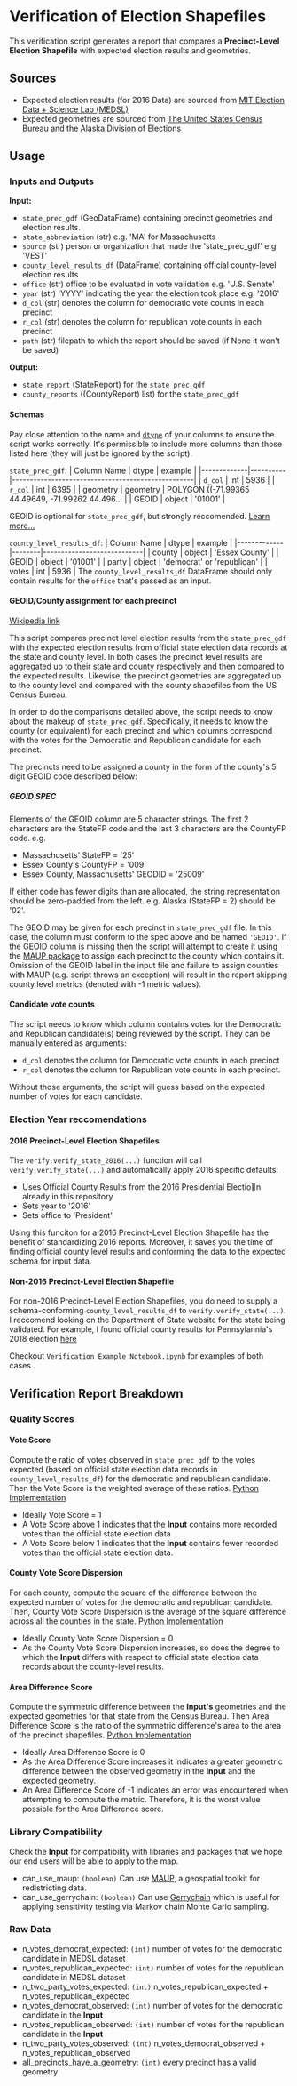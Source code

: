 # Verification of Election Shapefiles

This verification script generates a report that compares a **Precinct-Level Election Shapefile** with expected election results and geometries.

## Sources

* Expected election results (for 2016 Data) are sourced from [MIT Election Data + Science Lab (MEDSL)](https://electionlab.mit.edu/data)
* Expected geometries are sourced from [The United States Census Bureau](https://www.census.gov/) and the [Alaska Division of Elections](http://www.elections.alaska.gov/doc/info/2013-HD-ProclamationPlan.zip)

## Usage

### Inputs and Outputs

**Input:**

* `state_prec_gdf` (GeoDataFrame) containing precinct geometries and election results.
* `state_abbreviation` (str) e.g. 'MA' for Massachusetts
* `source` (str) person or organization that made the 'state_prec_gdf' e.g 'VEST'
* `county_level_results_df` (DataFrame) containing official county-level election results
* `office` (str) office to be evaluated in vote validation e.g. 'U.S. Senate'
* `year` (str) 'YYYY' indicating the year the election took place e.g. '2016'
* `d_col` (str) denotes the column for democratic vote counts in each precinct
* `r_col` (str) denotes the column for republican vote counts in each precinct
* `path` (str) filepath to which the report should be saved (if None it won't be saved)

**Output:**

* `state_report` (StateReport) for the `state_prec_gdf`
* `county_reports` ((CountyReport) list) for the `state_prec_gdf`

#### Schemas

Pay close attention to the name and [`dtype`](https://numpy.org/doc/stable/reference/generated/numpy.dtype.html) of your columns to ensure the script works correctly. It's permissible to include more columns than those listed here (they will just be ignored by the script).

`state_prec_gdf`:
| Column Name | dtype    | example                                           |
|-------------|----------|---------------------------------------------------|
| `d_col`     | int      | 5936                                              |
| `r_col`     | int      | 6395                                              |
| geometry    | geometry | POLYGON ((-71.99365 44.49649, -71.99262 44.496... |
| GEOID       | object   | '01001'                                           |

GEOID is optional for `state_prec_gdf`, but strongly reccomended. [Learn more...](https://github.com/OpenPrecincts/verification#geoid-county-assignment-for-each-precinct)

`county_level_results_df`:
| Column Name | dtype  | example                    |
|-------------|--------|----------------------------|
| county      | object | 'Essex County'             |
| GEOID       | object | '01001'                    |
| party       | object | 'democrat' or 'republican' |
| votes       | int    | 5936                       |
The `county_level_results_df` DataFrame should only contain results for the `office` that's passed as an input.

#### GEOID/County assignment for each precinct

[Wikipedia link](https://en.wikipedia.org/wiki/FIPS_county_code)

This script compares precinct level election results from the `state_prec_gdf` with the expected election results from official state election data records at the state and county level. In both cases the precinct level results are aggregated up to their state and county respectively and then compared to the expected results. Likewise, the precinct geometries are aggregated up to the county level and compared with the county shapefiles from the US Census Bureau.

In order to do the comparisons detailed above, the script needs to know about the makeup of `state_prec_gdf`. Specifically, it needs to know the county (or equivalent) for each precinct and which columns correspond with the votes for the Democratic and Republican candidate for each precinct.

The precincts need to be assigned a county in the form of the county's 5 digit GEOID code described below:

##### GEOID SPEC

Elements of the GEOID column are 5 character strings. The first 2 characters
are the StateFP code and the last 3 characters are the CountyFP code. e.g.

* Massachusetts' StateFP = '25'
* Essex County's CountyFP = '009'
* Essex County, Massachusetts' GEODID = '25009'

If either code has fewer digits than are allocated, the string representation should
be zero-padded from the left. e.g. Alaska (StateFP = 2) should be '02'.

The GEOID may be given for each precinct in `state_prec_gdf` file. In this case, the column must conform to the spec above and be named `'GEOID'`. If the GEOID column is missing then the script will attempt to create it using the [MAUP package](https://github.com/mggg/maup#assigning-precincts-to-districts) to assign each precinct to the county which contains it. Omission of the GEOID label in the input file and failure to assign counties with MAUP (e.g. script throws an exception) will result in the report skipping county level metrics (denoted with -1 metric values).

#### Candidate vote counts

The script needs to know which column contains votes for the Democratic and Republican candidate(s) being reviewed by the script. They can be manually entered as arguments:

* `d_col` denotes the column for Democratic vote counts in each precinct
* `r_col` denotes the column for Republican vote counts in each precinct.

Without those arguments, the script will guess based on the expected number of votes for each candidate.

### Election Year reccomendations

#### 2016 Precinct-Level Election Shapefiles

The `verify.verify_state_2016(...)` function will call `verify.verify_state(...)` and automatically apply 2016 specific defaults:

* Uses Official County Results from the 2016 Presidential Election already in this repository
* Sets year to '2016'
* Sets office to 'President'

Using this funciton for a 2016 Precinct-Level Election Shapefile has the benefit of standardizing 2016 reports. Moreover, it saves you the time of finding official county level results and conforming the data to the expected schema for input data.

#### Non-2016 Precinct-Level Election Shapefile

For non-2016 Precinct-Level Election Shapefiles, you do need to supply a schema-conforming `county_level_results_df` to `verify.verify_state(...)`. I reccomend looking on the Department of State website for the state being validated. For example, I found official county results for Pennsylannia's 2018 election [here](https://electionreturns.pa.gov/)

Checkout `Verification Example Notebook.ipynb` for examples of both cases.

## Verification Report Breakdown

### Quality Scores

#### Vote Score

Compute the ratio of votes observed in `state_prec_gdf` to the votes expected (based on official state election data records in `county_level_results_df`) for the democratic and republican candidate. Then the Vote Score is the weighted average of these ratios. [Python Implementation](https://github.com/OpenPrecincts/verification/blob/c038afe26d17ca255128fee43d06e7a377f7f053/verify.py#L74)

* Ideally Vote Score = 1
* A Vote Score above 1 indicates that the **Input** contains more recorded votes than the official state election data
* A Vote Score below 1 indicates that the **Input** contains fewer recorded votes than the official state election data.

#### County Vote Score Dispersion

For each county, compute the square of the difference between the expected number of votes for the democratic and republican candidate. Then, County Vote Score Dispersion is the average of the square difference across all the counties in the state. [Python Implementation](https://github.com/OpenPrecincts/verification/blob/c038afe26d17ca255128fee43d06e7a377f7f053/verify.py#L452)

* Ideally County Vote Score Dispersion = 0
* As the County Vote Score Dispersion increases, so does the degree to which the **Input** differs with respect to official state election data records about the county-level results.

#### Area Difference Score

Compute the symmetric difference between the **Input's** geometries and the expected geometries for that state from the Census Bureau. Then Area Difference Score is the ratio of the symmetric difference's area to the area of the precinct shapefiles. [Python Implementation](https://github.com/OpenPrecincts/verification/blob/c038afe26d17ca255128fee43d06e7a377f7f053/verify.py#L185)

* Ideally Area Difference Score is 0
* As the Area Difference Score increases it indicates a greater geometric difference between the observed geometry in the **Input** and the expected geometry.
* An Area Difference Score of -1 indicates an error was encountered when attempting to compute the metric. Therefore, it is the worst value possible for the Area Difference score. 

### Library Compatibility

Check the **Input** for compatibility with libraries and packages that we hope our end users will be able to apply to the map.

* can_use_maup: `(boolean)` Can use [MAUP](https://github.com/mggg/maup), a geospatial toolkit for redistricting data.
* can_use_gerrychain: `(boolean)` Can use [Gerrychain](https://github.com/mggg/GerryChain) which is useful for applying sensitivity testing via Markov chain Monte Carlo sampling.

### Raw Data

* n_votes_democrat_expected: `(int)` number of votes for the democratic candidate in MEDSL dataset
* n_votes_republican_expected: `(int)` number of votes for the republican candidate in MEDSL dataset
* n_two_party_votes_expected: `(int)` n_votes_republican_expected + n_votes_republican_expected
* n_votes_democrat_observed: `(int)`  number of votes for the democratic candidate in the **Input**
* n_votes_republican_observed: `(int)`  number of votes for the republican candidate in the **Input**
* n_two_party_votes_observed: `(int)`  n_votes_democrat_observed + n_votes_republican_observed
* all_precincts_have_a_geometry: `(int)`  every precinct has a valid geometry
